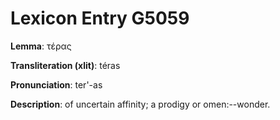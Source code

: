 # Lexicon Entry G5059

**Lemma**: τέρας

**Transliteration (xlit)**: téras

**Pronunciation**: ter'-as

**Description**:
of uncertain affinity; a prodigy or omen:--wonder.
